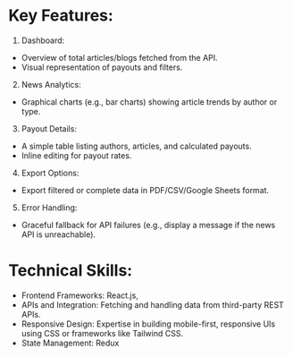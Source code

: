 # Key Features:
1. Dashboard:
- Overview of total articles/blogs fetched from the API.
- Visual representation of payouts and filters.
2. News Analytics:
- Graphical charts (e.g., bar charts) showing article trends by author
or type.
3. Payout Details:
- A simple table listing authors, articles, and calculated payouts.
- Inline editing for payout rates.
4. Export Options:
- Export filtered or complete data in PDF/CSV/Google Sheets format.
5. Error Handling:
- Graceful fallback for API failures (e.g., display a message if the news API is
unreachable).

# Technical Skills:
- Frontend Frameworks: React.js,
- APIs and Integration: Fetching and handling data from third-party REST APIs.
- Responsive Design: Expertise in building mobile-first, responsive UIs using CSS or
frameworks like Tailwind CSS.
- State Management: Redux
